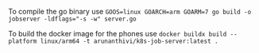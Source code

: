 To compile the go binary use `GOOS=linux GOARCH=arm GOARM=7 go build -o jobserver -ldflags="-s -w" server.go`

To build the docker image for the phones use `docker buildx build --platform linux/arm64 -t arunanthivi/k8s-job-server:latest .`